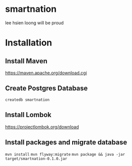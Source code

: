# smartnation
lee hsien loong will be proud

# Installation
## Install Maven
https://maven.apache.org/download.cgi

## Create Postgres Database
```createdb smartnation```

## Install Lombok
https://projectlombok.org/download

## Install packages and migrate database
```mvn install```
```mvn flyway:migrate```
```mvn package && java -jar target/smartnation-0.1.0.jar``` 